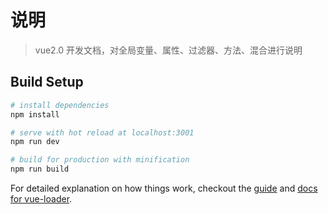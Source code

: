 # 说明

> vue2.0 开发文档，对全局变量、属性、过滤器、方法、混合进行说明

## Build Setup

``` bash
# install dependencies
npm install

# serve with hot reload at localhost:3001
npm run dev

# build for production with minification
npm run build
```

For detailed explanation on how things work, checkout the [guide](http://vuejs-templates.github.io/webpack/) and [docs for vue-loader](http://vuejs.github.io/vue-loader).
